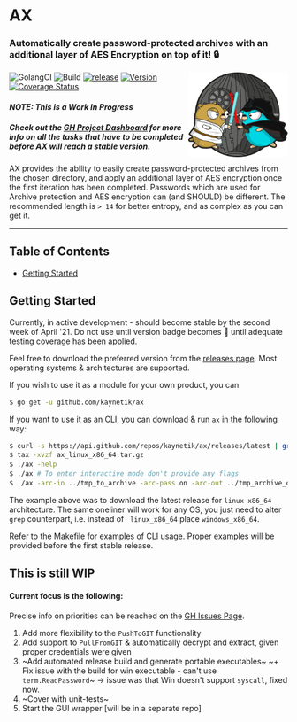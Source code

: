 # AX

### Automatically create password-protected archives with an additional layer of AES Encryption on top of it! :lock:

<img align="right" width="180px" src="https://raw.githubusercontent.com/kaynetik/dotfiles/master/svg-resources/ashleymcnamara@GOPHER_STAR_WARS.png">

![GolangCI](https://github.com/kaynetik/ax/workflows/golangci/badge.svg?branch=main)
![Build](https://github.com/kaynetik/ax/workflows/Build/badge.svg?branch=main)
[![release](https://github.com/kaynetik/ax/actions/workflows/release.yml/badge.svg)](https://github.com/kaynetik/ax/actions/workflows/release.yml)
[![Version](https://img.shields.io/badge/version-v0.0.14-purple.svg)](https://github.com/kaynetik/ax/releases)
[![Coverage Status](https://coveralls.io/repos/github/kaynetik/ax/badge.svg?branch=main)](https://coveralls.io/github/kaynetik/ax?branch=main)

#### _NOTE: This is a Work In Progress_

##### Check out the [GH Project Dashboard](https://github.com/kaynetik/ax/projects/1) for more info on all the tasks that have to be completed before AX will reach a stable version.

AX provides the ability to easily create password-protected archives from the chosen directory, and apply an additional
layer of AES encryption once the first iteration has been completed. Passwords which are used for Archive protection and
AES encryption can (and SHOULD) be different. The recommended length is `> 14` for better entropy, and as complex as you
can get it.

----

## Table of Contents

- [Getting Started](#getting-started)

## Getting Started

Currently, in active development - should become stable by the second week of April '21. Do not use until version badge
becomes :green_heart: until adequate testing coverage has been applied.

Feel free to download the preferred version from the [releases page](https://github.com/kaynetik/ax/releases). Most
operating systems & architectures are supported.

If you wish to use it as a module for your own product, you can

```sh
$ go get -u github.com/kaynetik/ax
```

If you want to use it as an CLI, you can download & run `ax` in the following way:

```sh
$ curl -s https://api.github.com/repos/kaynetik/ax/releases/latest | grep "browser_download_url.*linux_x86_64.*\"" | cut -d : -f 2,3 | tr -d \" | wget -qi - 
$ tax -xvzf ax_linux_x86_64.tar.gz
$ ./ax -help
$ ./ax # To enter interactive mode don't provide any flags
$ ./ax -arc-in ../tmp_to_archive -arc-pass on -arc-out ../tmp_archive_out # Example usage with flags
```

The example above was to download the latest release for `linux x86_64` architecture. The same oneliner will work for
any OS, you just need to alter `grep` counterpart, i.e. instead of ` linux_x86_64` place `windows_x86_64`.

Refer to the Makefile for examples of CLI usage. Proper examples will be provided before the first stable release.

## This is still WIP

#### Current focus is the following:

Precise info on priorities can be reached on the [GH Issues Page](https://github.com/kaynetik/ax/issues).

1. Add more flexibility to the `PushToGIT` functionality
2. Add support to `PullFromGIT` & automatically decrypt and extract, given proper credentials were given
3. ~Add automated release build and generate portable executables~
   ~+ Fix issue with the build for win executable - can't use `term.ReadPassword`~ -> issue was that Win doesn't
   support `syscall`, fixed now.
4. ~Cover with unit-tests~
5. Start the GUI wrapper [will be in a separate repo]